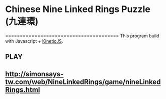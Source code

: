 # Chinese Nine Linked Rings Puzzle (九連環)
=======================================
This program build with Javascript + [KineticJS](http://kineticjs.com).

## PLAY
<a target="_blank" href="http://simonsays-tw.com/web/NineLinkedRings/game/nineLinkedRings.html">http://simonsays-tw.com/web/NineLinkedRings/game/nineLinkedRings.html</a>
------------------------------------
